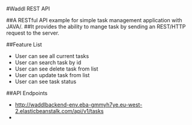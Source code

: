 #Waddl REST API 

##A RESTful API example for simple task management application with JAVA/. 
##It provides the ability to mange task by sending an REST/HTTP request to the server.

##Feature List
* User can see all current tasks
* User can search task by id
* User can see delete task from list
* User can update task from list
* User can see task status


##API Endpoints
* http://waddlbackend-env.eba-gmmyh7ye.eu-west-2.elasticbeanstalk.com/api/v1/tasks
* 



